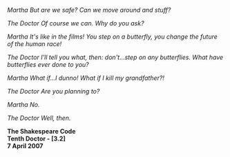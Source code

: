 _Martha_ _But are we safe? Can we move around and stuff?_

_The Doctor_ _Of course we can. Why do you ask?_

_Martha_ _It's like in the films! You step on a butterfly, you change the future of the human race!_

_The Doctor_ _I'll tell you what, then: don't...step on any butterflies. What have butterflies ever done to you?_

_Martha_ _What if...I dunno! What if I kill my grandfather?!_

_The Doctor_ _Are you planning to?_

_Martha_ _No._

_The Doctor_ _Well, then._

**The Shakespeare Code  
Tenth Doctor - [3.2]  
7 April 2007**